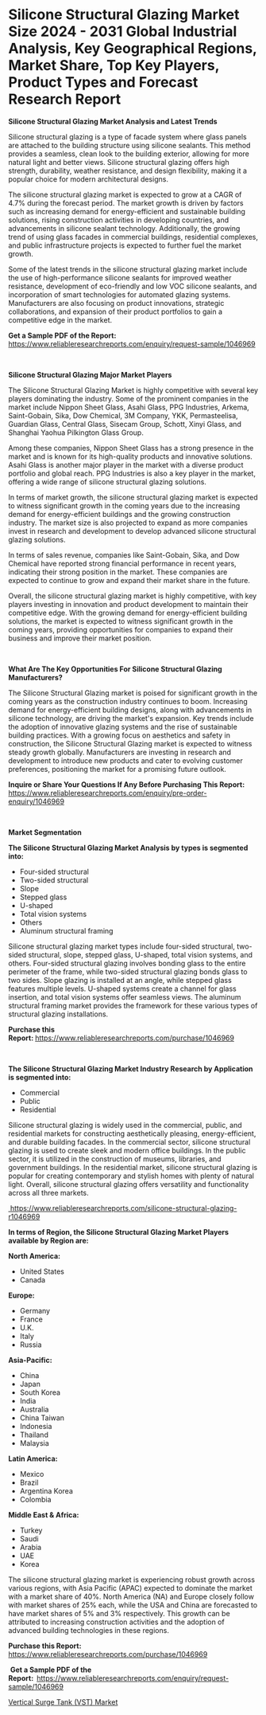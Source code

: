 <p><h1>Silicone Structural Glazing Market Size 2024 - 2031 Global Industrial Analysis, Key Geographical Regions, Market Share, Top Key Players, Product Types and Forecast Research Report</h1></p><p><strong>Silicone Structural Glazing Market Analysis and Latest Trends</strong></p>
<p><p>Silicone structural glazing is a type of facade system where glass panels are attached to the building structure using silicone sealants. This method provides a seamless, clean look to the building exterior, allowing for more natural light and better views. Silicone structural glazing offers high strength, durability, weather resistance, and design flexibility, making it a popular choice for modern architectural designs.</p><p>The silicone structural glazing market is expected to grow at a CAGR of 4.7% during the forecast period. The market growth is driven by factors such as increasing demand for energy-efficient and sustainable building solutions, rising construction activities in developing countries, and advancements in silicone sealant technology. Additionally, the growing trend of using glass facades in commercial buildings, residential complexes, and public infrastructure projects is expected to further fuel the market growth.</p><p>Some of the latest trends in the silicone structural glazing market include the use of high-performance silicone sealants for improved weather resistance, development of eco-friendly and low VOC silicone sealants, and incorporation of smart technologies for automated glazing systems. Manufacturers are also focusing on product innovations, strategic collaborations, and expansion of their product portfolios to gain a competitive edge in the market.</p></p>
<p><strong>Get a Sample PDF of the Report:&nbsp;</strong> <a href="https://www.reliableresearchreports.com/enquiry/request-sample/1046969">https://www.reliableresearchreports.com/enquiry/request-sample/1046969</a></p>
<p>&nbsp;</p>
<p><strong>Silicone Structural Glazing Major Market Players</strong></p>
<p><p>The Silicone Structural Glazing Market is highly competitive with several key players dominating the industry. Some of the prominent companies in the market include Nippon Sheet Glass, Asahi Glass, PPG Industries, Arkema, Saint-Gobain, Sika, Dow Chemical, 3M Company, YKK, Permasteelisa, Guardian Glass, Central Glass, Sisecam Group, Schott, Xinyi Glass, and Shanghai Yaohua Pilkington Glass Group.</p><p>Among these companies, Nippon Sheet Glass has a strong presence in the market and is known for its high-quality products and innovative solutions. Asahi Glass is another major player in the market with a diverse product portfolio and global reach. PPG Industries is also a key player in the market, offering a wide range of silicone structural glazing solutions.</p><p>In terms of market growth, the silicone structural glazing market is expected to witness significant growth in the coming years due to the increasing demand for energy-efficient buildings and the growing construction industry. The market size is also projected to expand as more companies invest in research and development to develop advanced silicone structural glazing solutions.</p><p>In terms of sales revenue, companies like Saint-Gobain, Sika, and Dow Chemical have reported strong financial performance in recent years, indicating their strong position in the market. These companies are expected to continue to grow and expand their market share in the future.</p><p>Overall, the silicone structural glazing market is highly competitive, with key players investing in innovation and product development to maintain their competitive edge. With the growing demand for energy-efficient building solutions, the market is expected to witness significant growth in the coming years, providing opportunities for companies to expand their business and improve their market position.</p></p>
<p>&nbsp;</p>
<p><strong>What Are The Key Opportunities For Silicone Structural Glazing Manufacturers?</strong></p>
<p><p>The Silicone Structural Glazing market is poised for significant growth in the coming years as the construction industry continues to boom. Increasing demand for energy-efficient building designs, along with advancements in silicone technology, are driving the market's expansion. Key trends include the adoption of innovative glazing systems and the rise of sustainable building practices. With a growing focus on aesthetics and safety in construction, the Silicone Structural Glazing market is expected to witness steady growth globally. Manufacturers are investing in research and development to introduce new products and cater to evolving customer preferences, positioning the market for a promising future outlook.</p></p>
<p><strong>Inquire or Share Your Questions If Any Before Purchasing This Report:</strong> <a href="https://www.reliableresearchreports.com/enquiry/pre-order-enquiry/1046969">https://www.reliableresearchreports.com/enquiry/pre-order-enquiry/1046969</a></p>
<p>&nbsp;</p>
<p><strong>Market Segmentation</strong></p>
<p><strong>The Silicone Structural Glazing Market Analysis by types is segmented into:</strong></p>
<p><ul><li>Four-sided structural</li><li>Two-sided structural</li><li>Slope</li><li>Stepped glass</li><li>U-shaped</li><li>Total vision systems</li><li>Others</li><li>Aluminum structural framing</li></ul></p>
<p><p>Silicone structural glazing market types include four-sided structural, two-sided structural, slope, stepped glass, U-shaped, total vision systems, and others. Four-sided structural glazing involves bonding glass to the entire perimeter of the frame, while two-sided structural glazing bonds glass to two sides. Slope glazing is installed at an angle, while stepped glass features multiple levels. U-shaped systems create a channel for glass insertion, and total vision systems offer seamless views. The aluminum structural framing market provides the framework for these various types of structural glazing installations.</p></p>
<p><strong>Purchase this Report:&nbsp;</strong><a href="https://www.reliableresearchreports.com/purchase/1046969">https://www.reliableresearchreports.com/purchase/1046969</a></p>
<p>&nbsp;</p>
<p><strong>The Silicone Structural Glazing Market Industry Research by Application is segmented into:</strong></p>
<p><ul><li>Commercial</li><li>Public</li><li>Residential</li></ul></p>
<p><p>Silicone structural glazing is widely used in the commercial, public, and residential markets for constructing aesthetically pleasing, energy-efficient, and durable building facades. In the commercial sector, silicone structural glazing is used to create sleek and modern office buildings. In the public sector, it is utilized in the construction of museums, libraries, and government buildings. In the residential market, silicone structural glazing is popular for creating contemporary and stylish homes with plenty of natural light. Overall, silicone structural glazing offers versatility and functionality across all three markets.</p></p>
<p><a href="https://www.reliableresearchreports.com/silicone-structural-glazing-r1046969">&nbsp;https://www.reliableresearchreports.com/silicone-structural-glazing-r1046969</a></p>
<p><strong>In terms of Region, the Silicone Structural Glazing Market Players available by Region are:</strong></p>
<p>
    <p> <strong> North America: </strong>
        <ul>
            <li>United States</li>
            <li>Canada</li>
        </ul>
        </p> 
    <p> <strong> Europe: </strong>
        <ul>
            <li>Germany</li>
            <li>France</li>
            <li>U.K.</li>
            <li>Italy</li>
            <li>Russia</li>
        </ul>
        </p> 
    <p> <strong> Asia-Pacific: </strong>
        <ul>
            <li>China</li>
            <li>Japan</li>
            <li>South Korea</li>
            <li>India</li>
            <li>Australia</li>
            <li>China Taiwan</li>
            <li>Indonesia</li>
            <li>Thailand</li>
            <li>Malaysia</li>
        </ul>
        </p> 
    <p> <strong> Latin America: </strong>
        <ul>
            <li>Mexico</li>
            <li>Brazil</li>
            <li>Argentina Korea</li>
            <li>Colombia</li>
        </ul>
        </p> 
    <p> <strong> Middle East & Africa: </strong>
        <ul>
            <li>Turkey</li>
            <li>Saudi</li>
            <li>Arabia</li>
            <li>UAE</li>
            <li>Korea</li>
        </ul>
    </p>
    </p>
<p><p>The silicone structural glazing market is experiencing robust growth across various regions, with Asia Pacific (APAC) expected to dominate the market with a market share of 40%. North America (NA) and Europe closely follow with market shares of 25% each, while the USA and China are forecasted to have market shares of 5% and 3% respectively. This growth can be attributed to increasing construction activities and the adoption of advanced building technologies in these regions.</p></p>
<p><strong>Purchase this Report: </strong><a href="https://www.reliableresearchreports.com/purchase/1046969">https://www.reliableresearchreports.com/purchase/1046969</a></p>
<p>&nbsp;<strong>Get a Sample PDF of the Report:&nbsp;&nbsp;</strong><a href="https://www.reliableresearchreports.com/enquiry/request-sample/1046969">https://www.reliableresearchreports.com/enquiry/request-sample/1046969</a></p>
<p><strong></strong></p>
<p><p><a href="https://github.com/dimitrishawkinswaynenp91rgz/Market-Research-Report-List-2/blob/main/vertical-surge-tank-vst-market.md">Vertical Surge Tank (VST) Market</a></p></p>